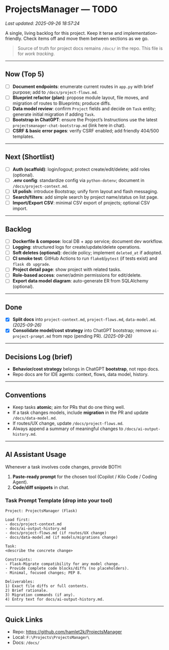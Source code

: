 # ProjectsManager — TODO
_Last updated: 2025-09-26 18:57:24_

A single, living backlog for this project. Keep it terse and implementation-friendly. Check items off and move them between sections as we go.

> Source of truth for project docs remains `/docs/` in the repo. This file is for *work tracking*.

---

## Now (Top 5)
- [ ] **Document endpoints**: enumerate current routes in `app.py` with brief purpose; add to `/docs/project-flows.md`.
- [ ] **Blueprint refactor (plan)**: propose module layout, file moves, and migration of routes to Blueprints; produce diffs.
- [ ] **Data model review**: confirm `Project` fields and decide on `Task` entity; generate initial migration if adding `Task`.
- [ ] **Bootstrap in ChatGPT**: ensure the Project’s Instructions use the latest `projectsmanager-chat-bootstrap.md` (link here in chat).
- [ ] **CSRF & basic error pages**: verify CSRF enabled; add friendly 404/500 templates.

---

## Next (Shortlist)
- [ ] **Auth (scaffold)**: login/logout; protect create/edit/delete; add roles (optional).
- [ ] **.env config**: standardize config via `python-dotenv`; document in `/docs/project-context.md`.
- [ ] **UI polish**: introduce Bootstrap; unify form layout and flash messaging.
- [ ] **Search/filters**: add simple search by project name/status on list page.
- [ ] **Import/Export CSV**: minimal CSV export of projects; optional CSV import.

---

## Backlog
- [ ] **Dockerfile & compose**: local DB + app service; document dev workflow.
- [ ] **Logging**: structured logs for create/update/delete operations.
- [ ] **Soft deletes (optional)**: decide policy; implement `deleted_at` if adopted.
- [ ] **CI smoke test**: GitHub Actions to run `flake8`/`pytest` (if tests exist) and `flask db upgrade`.
- [ ] **Project detail page**: show project with related tasks.
- [ ] **Role-based access**: owner/admin permissions for edit/delete.
- [ ] **Export data model diagram**: auto-generate ER from SQLAlchemy (optional).

---

## Done
- [x] **Split docs** into `project-context.md`, `project-flows.md`, `data-model.md`. _(2025-09-26)_
- [x] **Consolidate model/cost strategy** into ChatGPT bootstrap; remove `ai-project-prompt.md` from repo (pending PR). _(2025-09-26)_

---

## Decisions Log (brief)
- **Behavior/cost strategy** belongs in ChatGPT **bootstrap**, not repo docs.
- Repo docs are for IDE agents: context, flows, data model, history.

---

## Conventions
- Keep tasks **atomic**; aim for PRs that do one thing well.
- If a task changes models, include **migration** in the PR and update `/docs/data-model.md`.
- If routes/UX change, update `/docs/project-flows.md`.
- Always append a summary of meaningful changes to `/docs/ai-output-history.md`.

---

## AI Assistant Usage
Whenever a task involves code changes, provide BOTH:
1) **Paste-ready prompt** for the chosen tool (Copilot / Kilo Code / Coding Agent).  
2) **Code/diff snippets** in chat.

### Task Prompt Template (drop into your tool)
```
Project: ProjectsManager (Flask)

Load first:
- docs/project-context.md
- docs/ai-output-history.md
- docs/project-flows.md (if routes/UX change)
- docs/data-model.md (if models/migrations change)

Task:
<describe the concrete change>

Constraints:
- Flask-Migrate compatibility for any model change.
- Provide complete code blocks/diffs (no placeholders).
- Minimal, focused changes; PEP 8.

Deliverables:
1) Exact file diffs or full contents.
2) Brief rationale.
3) Migration commands (if any).
4) Entry text for docs/ai-output-history.md.
```

---

## Quick Links
- Repo: https://github.com/hamlet2k/ProjectsManager
- Local: `F:\Projects\ProjectsManager\`
- Docs: `/docs/`

